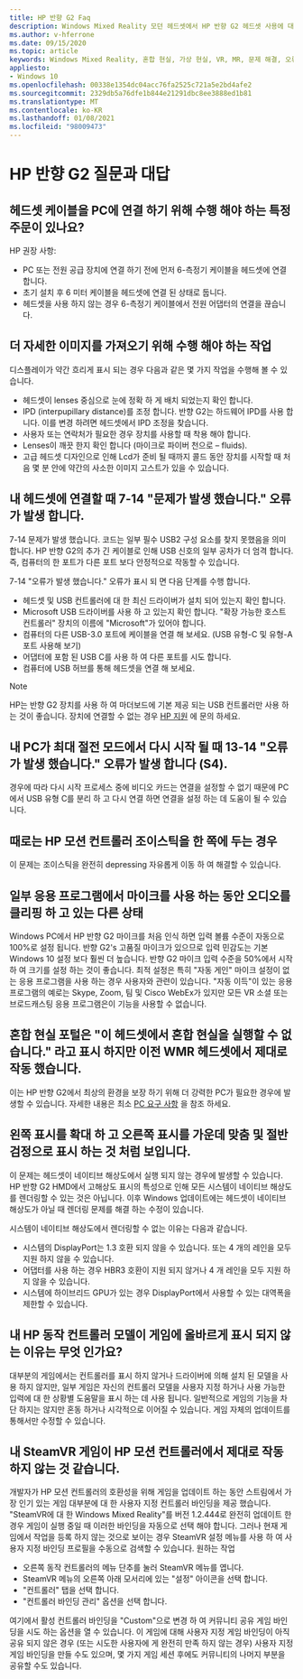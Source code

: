 ```yaml
---
title: HP 반향 G2 Faq
description: Windows Mixed Reality 모던 헤드셋에서 HP 반향 G2 헤드셋 사용에 대 한 질문과 대답을 최신으로 유지 합니다.
ms.author: v-hferrone
ms.date: 09/15/2020
ms.topic: article
keywords: Windows Mixed Reality, 혼합 현실, 가상 현실, VR, MR, 문제 해결, 오류, 도움말, 지원, 성능
appliesto:
- Windows 10
ms.openlocfilehash: 00338e1354dc04acc76fa2525c721a5e2bd4afe2
ms.sourcegitcommit: 2329db5a76dfe1b844e21291dbc8ee3888ed1b81
ms.translationtype: MT
ms.contentlocale: ko-KR
ms.lasthandoff: 01/08/2021
ms.locfileid: "98009473"
---
```

# <a name="hp-reverb-g2-frequently-asked-questions"></a>HP 반향 G2 질문과 대답

## <a name="is-there-a-specific-order-i-should-follow-to-connect-my-headset-cables-to-a-pc"></a>헤드셋 케이블을 PC에 연결 하기 위해 수행 해야 하는 특정 주문이 있나요?

HP 권장 사항:

- PC 또는 전원 공급 장치에 연결 하기 전에 먼저 6-측정기 케이블을 헤드셋에 연결 합니다.
- 초기 설치 후 6 미터 케이블을 헤드셋에 연결 된 상태로 둡니다.
- 헤드셋을 사용 하지 않는 경우 6-측정기 케이블에서 전원 어댑터의 연결을 끊습니다.

## <a name="what-should-i-do-to-get-a-crisper-image"></a>더 자세한 이미지를 가져오기 위해 수행 해야 하는 작업

디스플레이가 약간 흐리게 표시 되는 경우 다음과 같은 몇 가지 작업을 수행해 볼 수 있습니다.

- 헤드셋이 lenses 중심으로 눈에 정확 하 게 배치 되었는지 확인 합니다.
- IPD (interpupillary distance)를 조정 합니다. 반향 G2는 하드웨어 IPD를 사용 합니다. 이를 변경 하려면 헤드셋에서 IPD 조정을 찾습니다.
- 사용자 또는 연락처가 필요한 경우 장치를 사용할 때 착용 해야 합니다.
- Lenses이 깨끗 한지 확인 합니다 (마이크로 파이버 천으로 – fluids).
- 고급 헤드셋 디자인으로 인해 Lcd가 준비 될 때까지 콜드 동안 장치를 시작할 때 처음 몇 분 안에 약간의 사소한 이미지 고스트가 있을 수 있습니다.

## <a name="i-am-getting-a-7-14-something-went-wrong-error-when-i-plug-in-my-headset"></a>내 헤드셋에 연결할 때 7-14 "문제가 발생 했습니다." 오류가 발생 합니다.

7-14 문제가 발생 했습니다. 코드는 일부 필수 USB2 구성 요소를 찾지 못했음을 의미 합니다.  HP 반향 G2의 추가 긴 케이블로 인해 USB 신호의 일부 공차가 더 엄격 합니다.  즉, 컴퓨터의 한 포트가 다른 포트 보다 안정적으로 작동할 수 있습니다.

7-14 "오류가 발생 했습니다." 오류가 표시 되 면 다음 단계를 수행 합니다.

- 헤드셋 및 USB 컨트롤러에 대 한 최신 드라이버가 설치 되어 있는지 확인 합니다.
- Microsoft USB 드라이버를 사용 하 고 있는지 확인 합니다. "확장 가능한 호스트 컨트롤러" 장치의 이름에 "Microsoft"가 있어야 합니다.
- 컴퓨터의 다른 USB-3.0 포트에 케이블을 연결 해 보세요. (USB 유형-C 및 유형-A 포트 사용해 보기)
- 어댑터에 포함 된 USB C를 사용 하 여 다른 포트를 시도 합니다.
- 컴퓨터에 USB 허브를 통해 헤드셋을 연결 해 보세요.

> [!NOTE]
> HP는 반향 G2 장치를 사용 하 여 마더보드에 기본 제공 되는 USB 컨트롤러만 사용 하는 것이 좋습니다.
> 장치에 연결할 수 없는 경우 [HP 지원](https://support.hp.com/us-en) 에 문의 하세요.

## <a name="i-am-getting-a-13-14-something-went-wrong-error-when-my-pc-resumes-from-hibernate-s4"></a>내 PC가 최대 절전 모드에서 다시 시작 될 때 13-14 "오류가 발생 했습니다." 오류가 발생 합니다 (S4).

경우에 따라 다시 시작 프로세스 중에 비디오 카드는 연결을 설정할 수 없기 때문에 PC에서 USB 유형 C를 분리 하 고 다시 연결 하면 연결을 설정 하는 데 도움이 될 수 있습니다.

## <a name="my-hp-motion-controller-joystick-will-sometimes-stick-to-one-side"></a>때로는 HP 모션 컨트롤러 조이스틱을 한 쪽에 두는 경우

이 문제는 조이스틱을 완전히 depressing 자유롭게 이동 하 여 해결할 수 있습니다.

## <a name="others-state-i-am-loud-or-that-my-audio-is-clipping-while-i-am-using-the-microphone-with-some-applications"></a>일부 응용 프로그램에서 마이크를 사용 하는 동안 오디오를 클리핑 하 고 있는 다른 상태

Windows PC에서 HP 반향 G2 마이크를 처음 인식 하면 입력 볼륨 수준이 자동으로 100%로 설정 됩니다. 반향 G2's 고품질 마이크가 있으므로 입력 민감도는 기본 Windows 10 설정 보다 훨씬 더 높습니다. 반향 G2 마이크 입력 수준을 50%에서 시작 하 여 크기를 설정 하는 것이 좋습니다. 최적 설정은 특히 "자동 게인" 마이크 설정이 없는 응용 프로그램을 사용 하는 경우 사용자와 관련이 있습니다. "자동 이득"이 있는 응용 프로그램의 예로는 Skype, Zoom, 팀 및 Cisco WebEx가 있지만 모든 VR 소셜 또는 브로드캐스팅 응용 프로그램은이 기능을 사용할 수 없습니다.

## <a name="the-mixed-reality-portal-says-cant-run-mixed-reality-on-this-headset-but-this-worked-fine-with-my-previous-wmr-headset"></a>혼합 현실 포털은 "이 헤드셋에서 혼합 현실을 실행할 수 없습니다." 라고 표시 하지만 이전 WMR 헤드셋에서 제대로 작동 했습니다.

이는 HP 반향 G2에서 최상의 환경을 보장 하기 위해 더 강력한 PC가 필요한 경우에 발생할 수 있습니다. 자세한 내용은 최소 [PC 요구 사항](windows-mixed-reality-minimum-pc-hardware-compatibility-guidelines.md) 을 참조 하세요.

## <a name="it-looks-like-my-left-display-is-stretched-and-the-right-display-is-off-centered-and-half-black"></a>왼쪽 표시를 확대 하 고 오른쪽 표시를 가운데 맞춤 및 절반 검정으로 표시 하는 것 처럼 보입니다.

이 문제는 헤드셋이 네이티브 해상도에서 실행 되지 않는 경우에 발생할 수 있습니다. HP 반향 G2 HMD에서 고해상도 표시의 특성으로 인해 모든 시스템이 네이티브 해상도를 렌더링할 수 있는 것은 아닙니다. 이후 Windows 업데이트에는 헤드셋이 네이티브 해상도가 아닐 때 렌더링 문제를 해결 하는 수정이 있습니다.

시스템이 네이티브 해상도에서 렌더링할 수 없는 이유는 다음과 같습니다.

- 시스템의 DisplayPort는 1.3 호환 되지 않을 수 있습니다. 또는 4 개의 레인을 모두 지원 하지 않을 수 있습니다.
- 어댑터를 사용 하는 경우 HBR3 호환이 지원 되지 않거나 4 개 레인을 모두 지원 하지 않을 수 있습니다.
- 시스템에 하이브리드 GPU가 있는 경우 DisplayPort에서 사용할 수 있는 대역폭을 제한할 수 있습니다.

## <a name="why-are-my-hp-motion-controller-models-not-showing-up-correctly-in-a-game"></a>내 HP 동작 컨트롤러 모델이 게임에 올바르게 표시 되지 않는 이유는 무엇 인가요?

대부분의 게임에서는 컨트롤러를 표시 하지 않거나 드라이버에 의해 설치 된 모델을 사용 하지 않지만, 일부 게임은 자신의 컨트롤러 모델을 사용자 지정 하거나 사용 가능한 입력에 대 한 상황별 도움말을 표시 하는 데 사용 됩니다. 일반적으로 게임의 기능을 차단 하지는 않지만 혼동 하거나 시각적으로 이어질 수 있습니다. 게임 자체의 업데이트를 통해서만 수정할 수 있습니다.

## <a name="my-steamvr-games-dont-appear-to-work-correctly-with-my-hp-motion-controllers"></a>내 SteamVR 게임이 HP 모션 컨트롤러에서 제대로 작동 하지 않는 것 같습니다.

개발자가 HP 모션 컨트롤러의 호환성을 위해 게임을 업데이트 하는 동안 스트림에서 가장 인기 있는 게임 대부분에 대 한 사용자 지정 컨트롤러 바인딩을 제공 했습니다. "SteamVR에 대 한 Windows Mixed Reality"를 버전 1.2.444로 완전히 업데이트 한 경우 게임이 실행 중일 때 이러한 바인딩을 자동으로 선택 해야 합니다. 그러나 현재 게임에서 작업을 등록 하지 않는 것으로 보이는 경우 SteamVR 설정 메뉴를 사용 하 여 사용자 지정 바인딩 프로필을 수동으로 검색할 수 있습니다.
원하는 작업

- 오른쪽 동작 컨트롤러의 메뉴 단추를 눌러 SteamVR 메뉴를 엽니다.
- SteamVR 메뉴의 오른쪽 아래 모서리에 있는 "설정" 아이콘을 선택 합니다.
- "컨트롤러" 탭을 선택 합니다.
- "컨트롤러 바인딩 관리" 옵션을 선택 합니다.

여기에서 활성 컨트롤러 바인딩을 "Custom"으로 변경 하 여 커뮤니티 공유 게임 바인딩을 시도 하는 옵션을 열 수 있습니다.
이 게임에 대해 사용자 지정 게임 바인딩이 아직 공유 되지 않은 경우 (또는 시도한 사용자에 게 완전히 만족 하지 않는 경우) 사용자 지정 게임 바인딩을 만들 수도 있으며, 몇 가지 게임 세션 후에도 커뮤니티의 나머지 부분을 공유할 수도 있습니다.